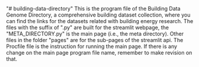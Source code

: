 "# building-data-directory" 
This is the program file of the Building Data Genome Directory, a comprehensive building dataset collection, where you can find the links for the datasets related with building energy research.
The files with the suffix of ".py" are built for the streamlit webpage, the "META_DIRECTORY.py" is the main page (i.e., the meta directory). Other files in the folder "pages" are for the sub-pages of the streamlit api.
The Procfile file is the instruction for running the main page. If there is any change on the main page program file name, remember to make revision on that.
